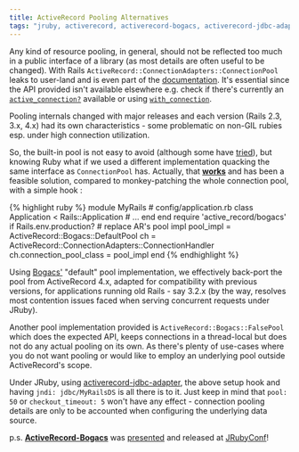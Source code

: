 ```yaml
---
title: ActiveRecord Pooling Alternatives
tags: "jruby, activerecord, activerecord-bogacs, activerecord-jdbc-adapter, rails"
---
```


Any kind of resource pooling, in general, should not be reflected too much in a
public interface of a library (as most details are often useful to be changed).
With Rails `ActiveRecord::ConnectionAdapters::ConnectionPool` leaks to user-land
and is even part of the [documentation][2]. It's essential since the API
provided isn't available elsewhere e.g. check if there's currently an
[`active_connection?`][4] available or using [`with_connection`][3].

Pooling internals changed with major releases and each version (Rails 2.3, 3.x, 4.x)
had its own characteristics - some problematic on non-GIL rubies esp. under high
connection utilization.

So, the built-in pool is not easy to avoid (although some have [tried][4]), but
knowing Ruby what if we used a different implementation quacking the same interface
as `ConnectionPool` has. Actually, that [**works**][6] and has been a feasible
solution, compared to monkey-patching the whole connection pool, with a simple hook :

{% highlight ruby %}
module MyRails # config/application.rb
  class Application < Rails::Application
    # ...
  end
end
require 'active_record/bogacs'
if Rails.env.production? # replace AR's pool impl
  pool_impl = ActiveRecord::Bogacs::DefaultPool
  ch = ActiveRecord::ConnectionAdapters::ConnectionHandler
  ch.connection_pool_class = pool_impl
end
{% endhighlight %}

<!--
with
contention/concurrency issues faced under heavy concurrency (with JRuby).-->

Using [Bogacs'][6] "default" pool implementation, we effectively back-port the pool
from ActiveRecord 4.x, adapted for compatibility with previous versions, for applications
running old Rails - say 3.2.x (by the way, resolves most contention issues
faced when serving concurrent requests under JRuby).

Another pool implementation provided is `ActiveRecord::Bogacs::FalsePool` which
does the expected API, keeps connections in a thread-local but does not do any
actual pooling on its own. As there's plenty of use-cases where you do not want
pooling or would like to employ an underlying pool outside ActiveRecord's scope.

Under JRuby, using [activerecord-jdbc-adapter][7], the above setup hook and having
`jndi: jdbc/MyRailsDS` is all there is to it. Just keep in mind that `pool: 50` or
`checkout_timeout: 5` won't have any effect - connection pooling details are only
to be accounted when configuring the underlying data source.

p.s. [**ActiveRecord-Bogacs**][6] was [presented][8] and released at
<a target="_blank" href="http://kares.org/jrubyconf-2014/#/section-7/page-1" title="JRuby (on Rails) Knacks - JRubyConf 2014">JRubyConf</a>!

<!--
+  properties:
+    autoReconnect: true
+    maxReconnects: 3 # no of reconnects to attempt
+    initialTimeout: 1 # sec to wait between reconnects
+    failOverReadOnly: false # not read-only when failing over
+    connectTimeout: 5000 # ms when establishing a connection
+    socketTimeout: 30000 # ms for socket operations
-->

[1]: http://guides.rubyonrails.org/v4.2/active_record_basics.html
[2]: http://api.rubyonrails.org/v4.2/classes/ActiveRecord/ConnectionAdapters/ConnectionPool.html
[3]: http://api.rubyonrails.org/v4.2/classes/ActiveRecord/ConnectionAdapters/ConnectionPool.html#method-i-with_connection
[4]: http://api.rubyonrails.org/v4.2/classes/ActiveRecord/ConnectionAdapters/ConnectionPool.html#method-i-active_connection-3F
[5]: https://gist.github.com/nicksieger/300782
[6]: https://github.com/kares/activerecord-bogacs
[7]: https://github.com/jruby/activerecord-jdbc-adapter
[8]: http://kares.org/jrubyconf-2014/
